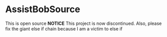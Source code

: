 # AssistBobSource
This is open source
**NOTICE**
This project is now discontinued.
Also, please fix the giant else if chain because I am a victim to else if
